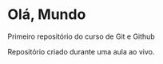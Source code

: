 # Olá, Mundo
 Primeiro repositório do curso de Git e Github

Repositório criado durante uma aula ao vivo. 
